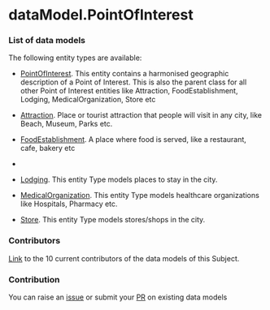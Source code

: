 # dataModel.PointOfInterest


### List of data models

The following entity types are available:
- [PointOfInterest](https://github.com/dpatil-fw/dataModel.PointOfInterest/blob/master/PointOfInterest/README.md). This entity contains a harmonised geographic description of a Point of Interest. This is also the parent class for all other Point of Interest entities like Attraction, FoodEstablishment, Lodging, MedicalOrganization, Store etc

- [Attraction](https://github.com/dpatil-fw/dataModel.PointOfInterest/tree/master/Attraction/README.md). Place or tourist attraction that people will visit in any city, like Beach, Museum, Parks etc.

- [FoodEstablishment](https://github.com/dpatil-fw/dataModel.PointOfInterest/tree/master/FoodEstablishment/README.md). A place where food is served, like a restaurant, cafe, bakery etc
- 
- [Lodging](https://github.com/dpatil-fw/dataModel.PointOfInterest/blob/master/Lodging/README.md). This entity Type models places to stay in the city.

- [MedicalOrganization](https://github.com/dpatil-fw/dataModel.PointOfInterest/blob/master/MedicalOrganization/README.md). This entity Type models healthcare organizations like Hospitals, Pharmacy etc.

- [Store](https://github.com/dpatil-fw/dataModel.PointOfInterest/blob/master/Store/README.md). This entity Type models stores/shops in the city.



### Contributors
[Link](https://github.com/smart-data-models/dataModel.PointOfInterest/blob/master/CONTRIBUTORS.yaml) to the 10 current contributors of the data models of this Subject.


### Contribution
You can raise an [issue](https://github.com/smart-data-models/dataModel.PointOfInterest/issues) or submit your [PR](https://github.com/smart-data-models/dataModel.PointOfInterest/pulls) on existing data models


